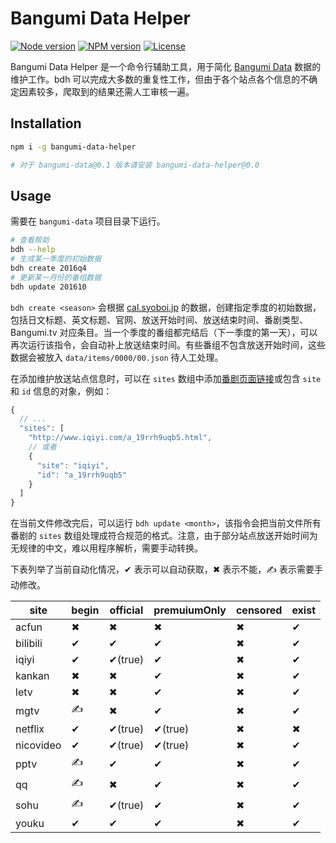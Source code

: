 # Bangumi Data Helper

[![Node version](https://img.shields.io/badge/node-%3E%3D%208.0.0-blue.svg)](https://nodejs.org)
[![NPM version](https://img.shields.io/npm/v/bangumi-data-helper.svg)](https://www.npmjs.com/package/bangumi-data-helper)
[![License](https://img.shields.io/npm/l/bangumi-data-helper.svg)](https://github.com/bangumi-data/helper/blob/master/LICENSE)

Bangumi Data Helper 是一个命令行辅助工具，用于简化 [Bangumi Data](https://github.com/bangumi-data/bangumi-data) 数据的维护工作。bdh 可以完成大多数的重复性工作，但由于各个站点各个信息的不确定因素较多，爬取到的结果还需人工审核一遍。

## Installation

```bash
npm i -g bangumi-data-helper

# 对于 bangumi-data@0.1 版本请安装 bangumi-data-helper@0.0
```

## Usage

需要在 `bangumi-data` 项目目录下运行。

```bash
# 查看帮助
bdh --help
# 生成某一季度的初始数据
bdh create 2016q4
# 更新某一月份的番组数据
bdh update 201610
```

`bdh create <season>` 会根据 [cal.syoboi.jp](http://cal.syoboi.jp/) 的数据，创建指定季度的初始数据，包括日文标题、英文标题、官网、放送开始时间、放送结束时间、番剧类型、Bangumi.tv 对应条目。当一个季度的番组都完结后（下一季度的第一天），可以再次运行该指令，会自动补上放送结束时间。有些番组不包含放送开始时间，这些数据会被放入 `data/items/0000/00.json` 待人工处理。

在添加维护放送站点信息时，可以在 `sites` 数组中添加[番剧页面链接](https://github.com/bangumi-data/bangumi-data/blob/master/CONTRIBUTING.md#%E7%AB%99%E7%82%B9-url-%E6%8B%BC%E6%8E%A5)或包含 `site` 和 `id` 信息的对象，例如：

```js
{
  // ...
  "sites": [
    "http://www.iqiyi.com/a_19rrh9uqb5.html",
    // 或者
    {
      "site": "iqiyi",
      "id": "a_19rrh9uqb5"
    }
  ]
}
```

在当前文件修改完后，可以运行 `bdh update <month>`，该指令会把当前文件所有番剧的 `sites` 数组处理成符合规范的格式。注意，由于部分站点放送开始时间为无规律的中文，难以用程序解析，需要手动转换。

下表列举了当前自动化情况，✔ 表示可以自动获取，✖ 表示不能，✍ 表示需要手动修改。

| site      | begin | official | premuiumOnly | censored | exist |
| --------- | ----- | -------- | ------------ | -------- | ----- |
| acfun     | ✖    | ✖       | ✖           | ✖       | ✔    |
| bilibili  | ✔    | ✔       | ✔           | ✖       | ✔    |
| iqiyi     | ✔    | ✔(true) | ✔           | ✖       | ✔    |
| kankan    | ✖    | ✖       | ✔           | ✖       | ✔    |
| letv      | ✖    | ✖       | ✔           | ✖       | ✔    |
| mgtv      | ✍     | ✖       | ✔           | ✖      | ✔    |
| netflix   | ✔    | ✔(true) | ✔(true)     | ✖       | ✖    |
| nicovideo | ✔    | ✔(true) | ✔(true)     | ✖       | ✔    |
| pptv      | ✍     | ✔       | ✔           | ✖      | ✔    |
| qq        | ✍     | ✖       | ✔           | ✖      | ✔    |
| sohu      | ✍     | ✔(true) | ✔           | ✖      | ✔    |
| youku     | ✔    | ✔       | ✔           | ✖       | ✔    |

